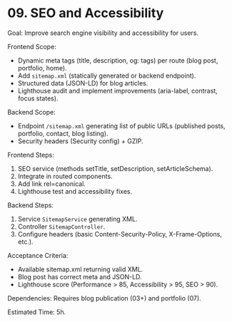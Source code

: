 # 09. SEO and Accessibility

Goal: Improve search engine visibility and accessibility for users.

Frontend Scope:
- Dynamic meta tags (title, description, og: tags) per route (blog post, portfolio, home).
- Add `sitemap.xml` (statically generated or backend endpoint).
- Structured data (JSON-LD) for blog articles.
- Lighthouse audit and implement improvements (aria-label, contrast, focus states).

Backend Scope:
- Endpoint `/sitemap.xml` generating list of public URLs (published posts, portfolio, contact, blog listing).
- Security headers (Security config) + GZIP.

Frontend Steps:
1. SEO service (methods setTitle, setDescription, setArticleSchema).
2. Integrate in routed components.
3. Add link rel=canonical.
4. Lighthouse test and accessibility fixes.

Backend Steps:
1. Service `SitemapService` generating XML.
2. Controller `SitemapController`.
3. Configure headers (basic Content-Security-Policy, X-Frame-Options, etc.).

Acceptance Criteria:
- Available sitemap.xml returning valid XML.
- Blog post has correct meta and JSON-LD.
- Lighthouse score (Performance > 85, Accessibility > 95, SEO > 90).

Dependencies: Requires blog publication (03+) and portfolio (07).

Estimated Time: 5h.
